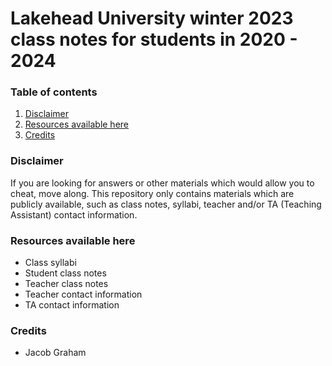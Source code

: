 # Lakehead University winter 2023 class notes for students in 2020 - 2024

### Table of contents
1. [Disclaimer](#disclaimer)<br/>
2. [Resources available here](#resources)<br/>
3. [Credits](#credits)<br/>

### <a name="disclaimer" title="A disclaimer message about the contents within this repository">Disclaimer</a>
<p>If you are looking for answers or other materials which would allow you to cheat, move along. This repository only contains materials which are publicly
available, such as class notes, syllabi, teacher and/or TA (Teaching Assistant) contact information.</p>

### <a name="resources" title="A summarized list of what class resources can be found in this repository">Resources available here</a>
<p>
  <ul>
    <li>Class syllabi</li>
    <li>Student class notes</li>
    <li>Teacher class notes</li>
    <li>Teacher contact information</li>
    <li>TA contact information</li>
  </ul>
</p>

### <a name="credits" title="Credits for the creator and maintainer of this repository">Credits</a>
<p>
  <ul>
    <li>Jacob Graham</li>
  </ul>
</p>
